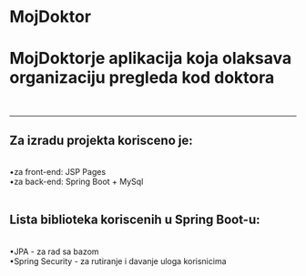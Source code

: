 # MojDoktor
<h1> MojDoktorje aplikacija koja olaksava organizaciju pregleda kod doktora</h1><br><hr>

<h2>Za izradu projekta korisceno je:</h2><br>
•za front-end: JSP Pages<br>
•za back-end: Spring Boot + MySql<br>
<br>
<h2>Lista biblioteka koriscenih u Spring Boot-u:</h2><br>
•JPA - za rad sa bazom<br>
•Spring Security - za rutiranje i davanje uloga korisnicima<br>
